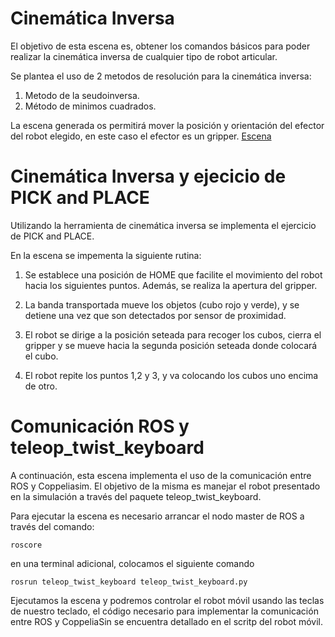 # Cinemática Inversa

El objetivo de esta escena es, obtener los comandos básicos para poder realizar la cinemática inversa de cualquier tipo de robot articular.

Se plantea el uso de 2 metodos de resolución para la cinemática inversa:
1. Metodo de la seudoinversa.
2. Método de minimos cuadrados.

La escena generada os permitirá mover la posición y orientación del efector del robot elegido, en este caso el efector es un gripper.
[Escena](./Clases/ScenaTutorial.ttt)

# Cinemática Inversa y ejecicio de PICK and PLACE 

Utilizando la herramienta de cinemática inversa se implementa el ejercicio de PICK and PLACE.

En la escena se impementa la siguiente rutina:

1. Se establece una posición de HOME que facilite el movimiento del robot hacia los siguientes puntos. Además, se realiza la apertura del gripper.

2. La banda transportada mueve los objetos (cubo rojo y verde), y se detiene una vez que son detectados por sensor de proximidad.

3. El robot se dirige a la posición seteada para recoger los cubos, cierra el gripper y se mueve hacia la segunda posición seteada donde colocará el cubo.

4. El robot repite los puntos 1,2 y 3, y va colocando los cubos uno encima de otro.


# Comunicación ROS y teleop_twist_keyboard

A continuación, esta escena implementa el uso de la comunicación entre ROS y Coppeliasim. El objetivo de la misma es manejar el robot presentado en la simulación a través del paquete teleop_twist_keyboard.

Para ejecutar la escena es necesario arrancar el nodo master de ROS a través del comando:

```
roscore
```

en una terminal adicional, colocamos el siguiente comando 

```
rosrun teleop_twist_keyboard teleop_twist_keyboard.py
```

Ejecutamos la escena y podremos controlar el robot móvil usando las teclas de nuestro teclado, el código necesario para implementar la comunicación entre ROS y CoppeliaSin se encuentra detallado en el scritp del robot móvil.
